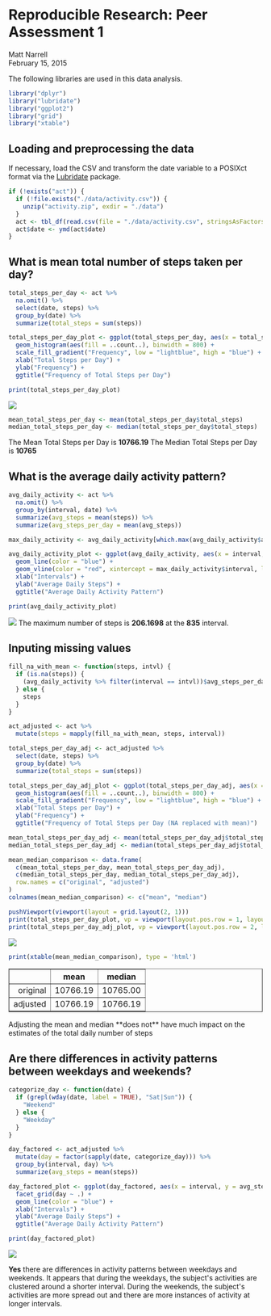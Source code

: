 # Reproducible Research: Peer Assessment 1
Matt Narrell  
February 15, 2015  






The following libraries are used in this data analysis.

```r
library("dplyr")
library("lubridate")
library("ggplot2")
library("grid")
library("xtable")
```



## Loading and preprocessing the data
If necessary, load the CSV and transform the date variable to a POSIXct format via the [Lubridate](http://cran.r-project.org/web/packages/lubridate/index.html) package.

```r
if (!exists("act")) {
  if (!file.exists("./data/activity.csv")) {
    unzip("activity.zip", exdir = "./data")
  }
  act <- tbl_df(read.csv(file = "./data/activity.csv", stringsAsFactors = FALSE))
  act$date <- ymd(act$date)
}
```



## What is mean total number of steps taken per day?

```r
total_steps_per_day <- act %>%
  na.omit() %>%
  select(date, steps) %>%
  group_by(date) %>%
  summarize(total_steps = sum(steps))

total_steps_per_day_plot <- ggplot(total_steps_per_day, aes(x = total_steps)) +
  geom_histogram(aes(fill = ..count..), binwidth = 800) +
  scale_fill_gradient("Frequency", low = "lightblue", high = "blue") +
  xlab("Total Steps per Day") +
  ylab("Frequency") +
  ggtitle("Frequency of Total Steps per Day")

print(total_steps_per_day_plot)
```

![](figure/unnamed-chunk-3-1.png) 

```r
mean_total_steps_per_day <- mean(total_steps_per_day$total_steps)
median_total_steps_per_day <- median(total_steps_per_day$total_steps)
```
The Mean Total Steps per Day is **10766.19**
The Median Total Steps per Day is **10765**



## What is the average daily activity pattern?

```r
avg_daily_activity <- act %>%
  na.omit() %>%
  group_by(interval, date) %>%
  summarize(avg_steps = mean(steps)) %>%
  summarize(avg_steps_per_day = mean(avg_steps))

max_daily_activity <- avg_daily_activity[which.max(avg_daily_activity$avg_steps_per_day), ]

avg_daily_activity_plot <- ggplot(avg_daily_activity, aes(x = interval, y = avg_steps_per_day)) +
  geom_line(color = "blue") +
  geom_vline(color = "red", xintercept = max_daily_activity$interval, linetype = "dashed") +
  xlab("Intervals") +
  ylab("Average Daily Steps") +
  ggtitle("Average Daily Activity Pattern")

print(avg_daily_activity_plot)
```

![](figure/unnamed-chunk-4-1.png) 
The maximum number of steps is **206.1698** at the **835** interval.


## Inputing missing values

```r
fill_na_with_mean <- function(steps, intvl) {
  if (is.na(steps)) {
    (avg_daily_activity %>% filter(interval == intvl))$avg_steps_per_day
  } else {
    steps
  }
}

act_adjusted <- act %>%
  mutate(steps = mapply(fill_na_with_mean, steps, interval))

total_steps_per_day_adj <- act_adjusted %>%
  select(date, steps) %>%
  group_by(date) %>%
  summarize(total_steps = sum(steps))

total_steps_per_day_adj_plot <- ggplot(total_steps_per_day_adj, aes(x = total_steps)) +
  geom_histogram(aes(fill = ..count..), binwidth = 800) +
  scale_fill_gradient("Frequency", low = "lightblue", high = "blue") +
  xlab("Total Steps per Day") + 
  ylab("Frequency") +
  ggtitle("Frequency of Total Steps per Day (NA replaced with mean)")

mean_total_steps_per_day_adj <- mean(total_steps_per_day_adj$total_steps)
median_total_steps_per_day_adj <- median(total_steps_per_day_adj$total_steps)

mean_median_comparison <- data.frame(
  c(mean_total_steps_per_day, mean_total_steps_per_day_adj),
  c(median_total_steps_per_day, median_total_steps_per_day_adj),
  row.names = c("original", "adjusted")
)
colnames(mean_median_comparison) <- c("mean", "median")

pushViewport(viewport(layout = grid.layout(2, 1)))
print(total_steps_per_day_plot, vp = viewport(layout.pos.row = 1, layout.pos.col = 1))
print(total_steps_per_day_adj_plot, vp = viewport(layout.pos.row = 2, layout.pos.col = 1))
```

![](figure/unnamed-chunk-5-1.png) 


```r
print(xtable(mean_median_comparison), type = 'html')
```

<!-- html table generated in R 3.1.2 by xtable 1.7-4 package -->
<!-- Sun Feb 15 13:04:24 2015 -->
<table border=1>
<tr> <th>  </th> <th> mean </th> <th> median </th>  </tr>
  <tr> <td align="right"> original </td> <td align="right"> 10766.19 </td> <td align="right"> 10765.00 </td> </tr>
  <tr> <td align="right"> adjusted </td> <td align="right"> 10766.19 </td> <td align="right"> 10766.19 </td> </tr>
   </table>
Adjusting the mean and median **does not** have much impact on the estimates of the total daily number of steps


## Are there differences in activity patterns between weekdays and weekends?

```r
categorize_day <- function(date) {
  if (grepl(wday(date, label = TRUE), "Sat|Sun")) {
    "Weekend"
  } else {
    "Weekday"
  }
}

day_factored <- act_adjusted %>%
  mutate(day = factor(sapply(date, categorize_day))) %>%
  group_by(interval, day) %>%
  summarize(avg_steps = mean(steps))

day_factored_plot <- ggplot(day_factored, aes(x = interval, y = avg_steps)) +
  facet_grid(day ~ .) +
  geom_line(color = "blue") +
  xlab("Intervals") +
  ylab("Average Daily Steps") +
  ggtitle("Average Daily Activity Pattern")

print(day_factored_plot)
```

![](figure/unnamed-chunk-7-1.png) 

**Yes** there are differences in activity patterns between weekdays and weekends.  It appears that during the weekdays, the subject's activities are clustered around a shorter interval.  During the weekends, the subject's activities are more spread out and there are more instances of activity at longer intervals.
